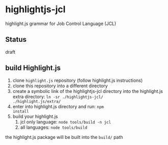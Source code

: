 # highlightjs-jcl
highlight.js grammar for Job Control Language (JCL)

## Status
draft

## build Highlight.js

1. clone <code>highlight.js</code> repository (follow highlight.js instructions)
2. clone this repository into a different directory
3. create a symbolic link of the highlightjs-jcl directory into the highlight.js extra directory: <code>ln -sr ./highlightjs-jcl/ ./highlight.js/extra/</code>
4. enter into highlight.js directory and run: <code>npm install</code>
5. build your highlight.js
   1. jcl only language: <code>node tools/build -n jcl</code>
   2. all languages: <code>node tools/build</code>

the highlight.js package will be built into the <code>build/</code> path
